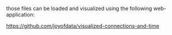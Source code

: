 those files can be loaded and visualized using the following web-application:

https://github.com/joyofdata/visualized-connections-and-time